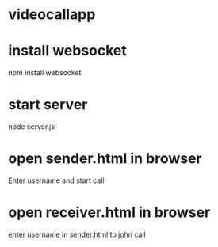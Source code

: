 # videocallapp
# install websocket
npm install websocket
# start server 
node server.js  
# open sender.html in browser 
Enter username and start call
# open receiver.html in browser 
enter username in sender.html to john call
